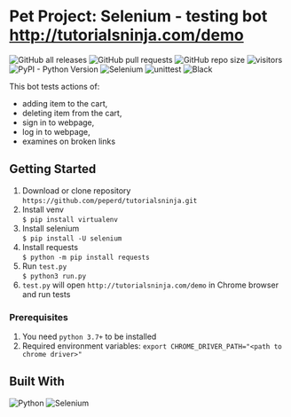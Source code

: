 # Pet Project: Selenium - testing bot http://tutorialsninja.com/demo
![GitHub all releases](https://img.shields.io/github/downloads/peperd/tutorialsninja/total?logo=Github)
![GitHub pull requests](https://img.shields.io/github/issues-pr/peperd/tutorialsninja?logo=GIthub)
![GitHub repo size](https://img.shields.io/github/repo-size/peperd/tutorialsninja?logo=Github)
![visitors](https://visitor-badge.glitch.me/badge?page_id=https://github.com/peperd/tutorialsninja&left_color=green&right_color=red)
![PyPI - Python Version](https://img.shields.io/pypi/pyversions/scrapy)
![Selenium](https://img.shields.io/badge/Selenium4.0-webdriver-green?style=plastic&logo=Selenium)
![unittest](https://img.shields.io/badge/unittest-yelloegreen?style=plastic&logo=unittest)
![Black](https://img.shields.io/badge/code_style-black-black)

This bot tests actions of: </br> 
- adding item to the cart, 
- deleting item from the cart, 
- sign in to webpage,
- log in to webpage,
- examines on broken links


## Getting Started

1. Download or clone repository </br> `https://github.com/peperd/tutorialsninja.git`
2. Install venv </br> `$ pip install virtualenv`
3. Install selenium </br> `$ pip install -U selenium`
4. Install requests </br> `$ python -m pip install requests`
5. Run `test.py` </br> `$ python3 run.py`
6. `test.py` will open `http://tutorialsninja.com/demo` in Chrome browser and run tests


### Prerequisites
1. You need `python 3.7+` to be installed
2. Required environment variables: `export CHROME_DRIVER_PATH="<path to chrome driver>"`

## Built With

![Python](https://img.shields.io/badge/Python-3.9-informational?style=for-the-badge&logo=Python)
![Selenium](https://img.shields.io/badge/Selenium-4.0-green?style=for-the-badge&logo=Selenium)

